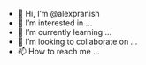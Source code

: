 - 👋 Hi, I’m @alexpranish
- 👀 I’m interested in ...
- 🌱 I’m currently learning ...
- 💞️ I’m looking to collaborate on ...
- 📫 How to reach me ...

<!---
alexpranish/alexpranish is a ✨ special ✨ repository because its `README.md` (this file) appears on your GitHub profile.
You can click the Preview link to take a look at your changes.
--->
